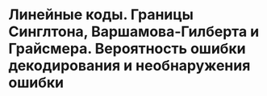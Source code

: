 # Линейные коды. Границы Синглтона, Варшамова-Гилберта и Грайсмера. Вероятность ошибки декодирования и необнаружения ошибки
